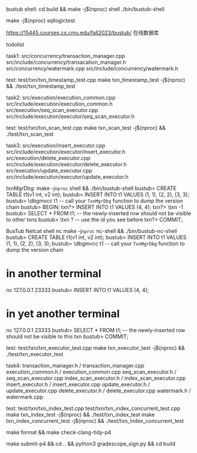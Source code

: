 bustub shell:
cd build && make -j$(nproc) shell
./bin/bustub-shell

make -j$(nproc) sqllogictest

https://15445.courses.cs.cmu.edu/fall2023/bustub/ 在线数据库

todolist

task1:
src/concurrency/transaction_manager.cpp
src/include/concurrency/transacation_manager.h
src/concurrency/watermark.cpp
src/include/concurrency/watermark.h

test:
test/txn/txn_timestamp_test.cpp
make txn_timestamp_test -j$(nproc) && ./test/txn_timestamp_test

task2:
src/execution/execution_common.cpp
src/include/execution/execution_common.h
src/execution/seq_scan_executor.cpp
src/include/execution/executor/seq_scan_executor.h

test:
test/txn/txn_scan_test.cpp
make txn_scan_test -j$(nproc) && ./test/txn_scan_test

task3:
src/execution/insert_executor.cpp
src/include/execution/executor/insert_executor.h
src/execution/delete_executor.cpp
src/include/execution/executor/delete_executor.h
src/execution/update_executor.cpp
src/include/execution/executor/update_executor.h

txnMgrDbg:
make -j`nproc` shell && ./bin/bustub-shell
bustub> CREATE TABLE t1(v1 int, v2 int);
bustub> INSERT INTO t1 VALUES (1, 1), (2, 2), (3, 3);
bustub> \dbgmvcc t1 -- call your `TxnMgrDbg` function to dump the version chain
bustub> BEGIN;
txn?> INSERT INTO t1 VALUES (4, 4);
txn?> \txn -1
bustub> SELECT * FROM t1; -- the newly-inserted row should not be visible to other txns
bustub> \txn ? -- use the id you see before
txn?> COMMIT;

 BusTub Netcat shell   nc
make -j`nproc` nc-shell && ./bin/bustub-nc-shell
bustub> CREATE TABLE t1(v1 int, v2 int);
bustub> INSERT INTO t1 VALUES (1, 1), (2, 2), (3, 3);
bustub> \dbgmvcc t1 -- call your `TxnMgrDbg` function to dump the version chain
# in another terminal
nc 127.0.0.1 23333
bustub> INSERT INTO t1 VALUES (4, 4);
# in yet another terminal
nc 127.0.0.1 23333
bustub> SELECT * FROM t1; -- the newly-inserted row should not be visible to this txn
bustub> COMMIT;

test:
test/txn/txn_executor_test.cpp
make txn_executor_test -j$(nproc) && ./test/txn_executor_test


task4:
transaction_manager.h / transaction_manager.cpp
execution_common.h / execution_common.cpp
seq_scan_executor.h / seq_scan_executor.cpp
index_scan_executor.h / index_scan_executor.cpp
insert_executor.h / insert_executor.cpp
update_executor.h / update_executor.cpp
delete_executor.h / delete_executor.cpp
watermark.h / watermark.cpp

test:
test/txn/txn_index_test.cpp
test/txn/txn_index_concurrent_test.cpp
make txn_index_test -j$(nproc) && ./test/txn_index_test
make txn_index_concurrent_test -j$(nproc) && ./test/txn_index_concurrent_test

make format && make check-clang-tidy-p4

 make submit-p4 && cd .. && python3 gradescope_sign.py && cd build